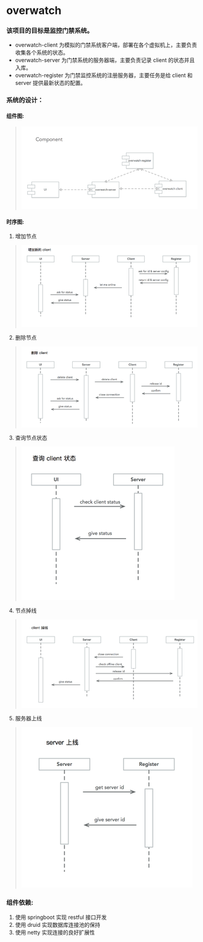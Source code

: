 overwatch
===

### 该项目的目标是监控门禁系统。

+ overwatch-client 为模拟的门禁系统客户端，部署在各个虚拟机上，主要负责收集各个系统的状态。
+ overwatch-server 为门禁系统的服务器端，主要负责记录 client 的状态并且入库。
+ overwatch-register 为门禁监控系统的注册服务器，主要任务是给 client 和 server 提供最新状态的配置。

### 系统的设计：

#### 组件图:
> ![component](./docs/images/component.png)

#### 时序图:
1. 增加节点
> ![add client](./docs/images/sequence/addclient.png)

2. 删除节点
> ![delete client](./docs/images/sequence/deleteclient.png)

3. 查询节点状态
> ![check client](./docs/images/sequence/checkclient.png)

4. 节点掉线
> ![offline client](./docs/images/sequence/clientoffline.png)

5. 服务器上线
> ![online server](./docs/images/sequence/onlineserver.png)

### 组件依赖:

1. 使用 springboot 实现 restful 接口开发
2. 使用 druid 实现数据库连接池的保持
3. 使用 netty 实现连接的良好扩展性
